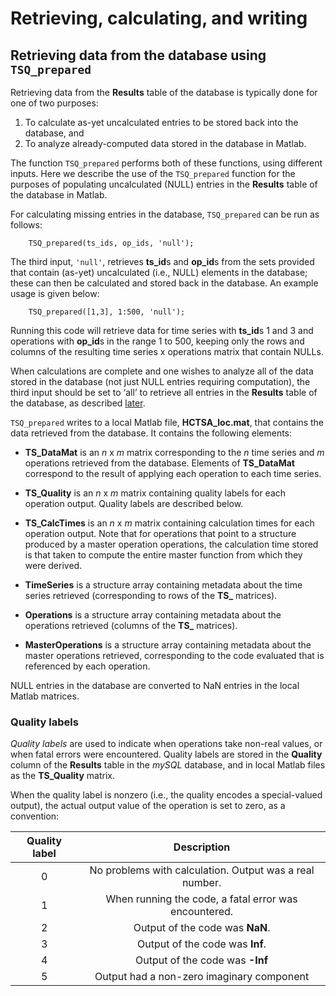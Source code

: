 # Retrieving, calculating, and writing


## Retrieving data from the database using `TSQ_prepared`
<!--{#sec:tsq_prepared}-->

Retrieving data from the **Results** table of the database is typically done for one of two purposes:

1. To calculate as-yet uncalculated entries to be stored back into the database, and
2. To analyze already-computed data stored in the database in Matlab.

The function `TSQ_prepared` performs both of these functions, using different inputs.
Here we describe the use of the `TSQ_prepared` function for the purposes of populating uncalculated (NULL) entries in the **Results** table of the database in Matlab.

For calculating missing entries in the database, `TSQ_prepared` can be run as follows:

        TSQ_prepared(ts_ids, op_ids, 'null');

The third input, `'null'`, retrieves **ts_id**s and **op_id**s from the sets provided that contain (as-yet) uncalculated (i.e., NULL) elements in the database; these can then be calculated and stored back in the database.
An example usage is given below:

        TSQ_prepared([1,3], 1:500, 'null');

Running this code will retrieve data for time series with **ts_id**s 1 and 3 and operations with **op_id**s in the range 1 to 500, keeping only the rows and columns of the resulting time series x operations matrix that contain NULLs.

When calculations are complete and one wishes to analyze all of the data stored in the database (not just NULL entries requiring computation), the third input should be set to ‘all’ to retrieve all entries in the **Results** table of the database, as described [later](retrieving.md).

`TSQ_prepared` writes to a local Matlab file, **HCTSA_loc.mat**, that contains the data retrieved from the database.
It contains the following elements:

-   **TS_DataMat** is an *n* x *m* matrix corresponding to the *n* time series and *m* operations retrieved from the database. Elements of **TS\_DataMat** correspond to the result of applying each operation to each time series.

-   **TS_Quality** is an *n* x *m* matrix containing quality labels for each operation output. Quality labels are described below.

-   **TS_CalcTimes** is an *n* x *m* matrix containing calculation times for each operation output. Note that for operations that point to a structure produced by a master operation operations, the calculation time stored is that taken to compute the entire master function from which they were derived.

-   **TimeSeries** is a structure array containing metadata about the time series retrieved (corresponding to rows of the **TS_** matrices).

-   **Operations** is a structure array containing metadata about the operations retrieved (columns of the **TS_** matrices).

-   **MasterOperations** is a structure array containing metadata about the master operations retrieved, corresponding to the code evaluated that is referenced by each operation.

NULL entries in the database are converted to NaN entries in the local Matlab matrices.

### Quality labels

*Quality labels* are used to indicate when operations take non-real values, or when fatal errors were encountered.
Quality labels are stored in the **Quality** column of the **Results** table in the *mySQL* database, and in local Matlab files as the **TS_Quality** matrix.

When the quality label is nonzero (i.e., the quality encodes a special-valued output), the actual output value of the operation is set to zero, as a convention:


| **Quality label** | **Description** |
|:-------------:|:-------------:|
| 0 | No problems with calculation. Output was a real number. |
| 1 | When running the code, a fatal error was encountered. |
| 2 | Output of the code was **NaN**.|
| 3 | Output of the code was **Inf**. |
| 4 | Output of the code was **-Inf** |
| 5 | Output had a non-zero imaginary component |

<!-- **Quality labels**. These are stored in the **Quality** column of
  the **Results** table in the *mySQL* database (and
  locally in **TS_Quality** matrix). Values are used to indicate
  non-real-valued outputs from operations, or cases when fatal errors
  were encountered. Note that when the quality label is nonzero (i.e.,
  the quality encodes a special-valued output), the actual output value
  of the operation is set to zero, as a convention.<span
  data-label="tab:qualitylabels"></span> -->